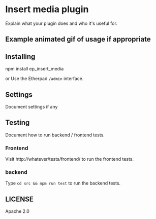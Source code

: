 
# Insert media plugin
Explain what your plugin does and who it's useful for.

## Example animated gif of usage if appropriate

## Installing
npm install ep_insert_media

or Use the Etherpad ``/admin`` interface.

## Settings
Document settings if any

## Testing
Document how to run backend / frontend tests.

### Frontend
Visit http://whatever/tests/frontend/ to run the frontend tests.

### backend

Type ``cd src && npm run test`` to run the backend tests.

## LICENSE
Apache 2.0
